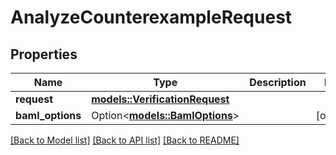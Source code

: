 # AnalyzeCounterexampleRequest

## Properties

Name | Type | Description | Notes
------------ | ------------- | ------------- | -------------
**request** | [**models::VerificationRequest**](VerificationRequest.md) |  | 
**__baml_options__** | Option<[**models::BamlOptions**](BamlOptions.md)> |  | [optional]

[[Back to Model list]](../README.md#documentation-for-models) [[Back to API list]](../README.md#documentation-for-api-endpoints) [[Back to README]](../README.md)


